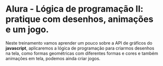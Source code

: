 # Alura - Lógica de programação II: pratique com desenhos, animações e um jogo.

Neste treinamento vamos aprender um pouco sobre a API de gráficos do **javascript**, aplicaremos a lógica de programação para criarmos desenhos na tela, como formas geométricas com diferentes formas e cores e também animações em tela, podemos ainda criar jogos.   